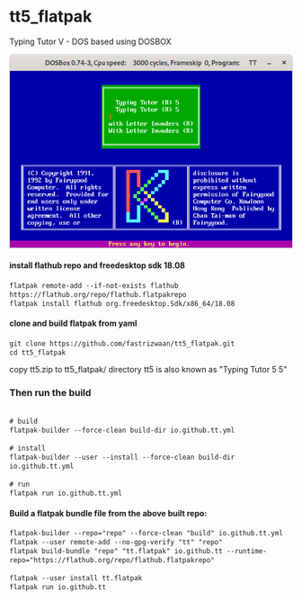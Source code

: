 # tt5_flatpak
Typing Tutor V - DOS based using DOSBOX


![](https://github.com/fastrizwaan/tt5_flatpak/blob/main/ScreenShot.png)



#### install flathub repo and freedesktop sdk 18.08
```
flatpak remote-add --if-not-exists flathub https://flathub.org/repo/flathub.flatpakrepo
flatpak install flathub org.freedesktop.Sdk/x86_64/18.08
```

#### clone and build flatpak from yaml
```
git clone https://github.com/fastrizwaan/tt5_flatpak.git
cd tt5_flatpak
```

copy tt5.zip to tt5_flatpak/ directory 
tt5 is also known as "Typing Tutor 5 5" 

### Then run the build

```

# build
flatpak-builder --force-clean build-dir io.github.tt.yml

# install 
flatpak-builder --user --install --force-clean build-dir io.github.tt.yml

# run
flatpak run io.github.tt.yml
```

#### Build a flatpak bundle file from the above built repo:
```
flatpak-builder --repo="repo" --force-clean "build" io.github.tt.yml
flatpak --user remote-add --no-gpg-verify "tt" "repo"
flatpak build-bundle "repo" "tt.flatpak" io.github.tt --runtime-repo="https://flathub.org/repo/flathub.flatpakrepo"

flatpak --user install tt.flatpak
flatpak run io.github.tt
```
